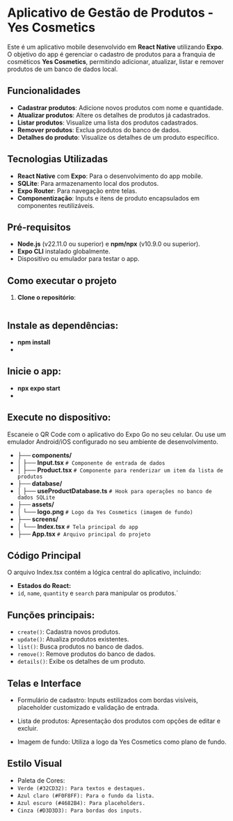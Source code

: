 # Aplicativo de Gestão de Produtos - Yes Cosmetics

Este é um aplicativo mobile desenvolvido em **React Native** utilizando **Expo**. O objetivo do app é gerenciar o cadastro de produtos para a franquia de cosméticos **Yes Cosmetics**, permitindo adicionar, atualizar, listar e remover produtos de um banco de dados local.

## Funcionalidades

- **Cadastrar produtos**: Adicione novos produtos com nome e quantidade.
- **Atualizar produtos**: Altere os detalhes de produtos já cadastrados.
- **Listar produtos**: Visualize uma lista dos produtos cadastrados.
- **Remover produtos**: Exclua produtos do banco de dados.
- **Detalhes do produto**: Visualize os detalhes de um produto específico.

## Tecnologias Utilizadas

- **React Native** com **Expo**: Para o desenvolvimento do app mobile.
- **SQLite**: Para armazenamento local dos produtos.
- **Expo Router**: Para navegação entre telas.
- **Componentização**: Inputs e itens de produto encapsulados em componentes reutilizáveis.

## Pré-requisitos

- **Node.js** (v22.11.0 ou superior) e **npm/npx** (v10.9.0 ou superior).
- **Expo CLI** instalado globalmente.
- Dispositivo ou emulador para testar o app.

## Como executar o projeto

1. **Clone o repositório**:
   ```bash https://github.com/LilianMoreira0429/YesCosmetics.git

## Instale as dependências:

- **npm install**
- 
## Inicie o app:

- **npx expo start**
- 
## Execute no dispositivo:

Escaneie o QR Code com o aplicativo do Expo Go no seu celular.
Ou use um emulador Android/iOS configurado no seu ambiente de desenvolvimento.

- **├── components/**
- **│   ├── Input.tsx**         `# Componente de entrada de dados`
- **│   ├── Product.tsx**       `# Componente para renderizar um item da lista de produtos`
- **├── database/**
- **│   ├── useProductDatabase.ts**  `# Hook para operações no banco de dados SQLite`
- **├── assets/**
- **│   └── logo.png**          `# Logo da Yes Cosmetics (imagem de fundo)`
- **├── screens/**
- **│   └── Index.tsx**        `# Tela principal do app`
- **├── App.tsx**              `# Arquivo principal do projeto`

## Código Principal
O arquivo Index.tsx contém a lógica central do aplicativo, incluindo:

- **Estados do React:**
- `id`, `name`, `quantity` e `search` para manipular os produtos.`
## Funções principais:
- `create()`: Cadastra novos produtos.
- `update()`: Atualiza produtos existentes.
- `list()`: Busca produtos no banco de dados.
- `remove()`: Remove produtos do banco de dados.
- `details()`: Exibe os detalhes de um produto.
## Telas e Interface
- Formulário de cadastro: Inputs estilizados com bordas visíveis, placeholder customizado e validação de entrada.

- Lista de produtos: Apresentação dos produtos com opções de editar e excluir.

- Imagem de fundo: Utiliza a logo da Yes Cosmetics como plano de fundo.

## Estilo Visual
- Paleta de Cores:
- `Verde (#32CD32): Para textos e destaques.`
- `Azul claro (#F0F8FF): Para o fundo da lista.`
- `Azul escuro (#4682B4): Para placeholders.`
- `Cinza (#D3D3D3): Para bordas dos inputs.`

